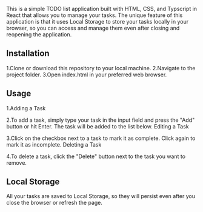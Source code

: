 This is a simple TODO list application built with HTML, CSS, and Typscript in React that allows you to manage your tasks. The unique feature of this application is that it uses Local Storage to store your tasks locally in your browser, so you can access and manage them even after closing and reopening the application.

## Installation

1.Clone or download this repository to your local machine.
2.Navigate to the project folder.
3.Open index.html in your preferred web browser.

## Usage

1.Adding a Task

2.To add a task, simply type your task in the input field and press the "Add" button or hit Enter.
The task will be added to the list below.
Editing a Task

3.Click on the checkbox next to a task to mark it as complete. Click again to mark it as incomplete.
Deleting a Task

4.To delete a task, click the "Delete" button next to the task you want to remove.

## Local Storage

All your tasks are saved to Local Storage, so they will persist even after you close the browser or refresh the page.
